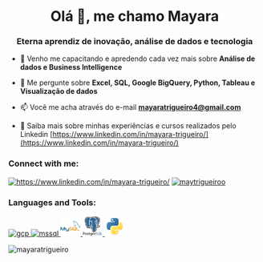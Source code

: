 <h1 align="center">Olá 👋, me chamo Mayara</h1>
<h3 align="center">Eterna aprendiz de inovação, análise de dados e tecnologia</h3>

- 🌱 Venho me capacitando e apredendo cada vez mais sobre **Análise de dados e Business Intelligence**

- 💬 Me pergunte sobre **Excel, SQL, Google BigQuery, Python, Tableau e Visualização de dados**

- 📫 Você me acha através do e-mail **mayaratrigueiro4@gmail.com**

- 📄 Saiba mais sobre minhas experiências e cursos realizados pelo Linkedin [https://www.linkedin.com/in/mayara-trigueiro/](https://www.linkedin.com/in/mayara-trigueiro/)

<h3 align="left">Connect with me:</h3>
<p align="left">
<a href="https://linkedin.com/in/https://www.linkedin.com/in/mayara-trigueiro/" target="blank"><img align="center" src="https://raw.githubusercontent.com/rahuldkjain/github-profile-readme-generator/master/src/images/icons/Social/linked-in-alt.svg" alt="https://www.linkedin.com/in/mayara-trigueiro/" height="30" width="40" /></a>
<a href="https://instagram.com/maytrigueiroo" target="blank"><img align="center" src="https://raw.githubusercontent.com/rahuldkjain/github-profile-readme-generator/master/src/images/icons/Social/instagram.svg" alt="maytrigueiroo" height="30" width="40" /></a>
</p>

<h3 align="left">Languages and Tools:</h3>
<p align="left"> <a href="https://cloud.google.com" target="_blank" rel="noreferrer"> <img src="https://www.vectorlogo.zone/logos/google_cloud/google_cloud-icon.svg" alt="gcp" width="40" height="40"/> </a> <a href="https://www.microsoft.com/en-us/sql-server" target="_blank" rel="noreferrer"> <img src="https://www.svgrepo.com/show/303229/microsoft-sql-server-logo.svg" alt="mssql" width="40" height="40"/> </a> <a href="https://www.mysql.com/" target="_blank" rel="noreferrer"> <img src="https://raw.githubusercontent.com/devicons/devicon/master/icons/mysql/mysql-original-wordmark.svg" alt="mysql" width="40" height="40"/> </a> <a href="https://www.postgresql.org" target="_blank" rel="noreferrer"> <img src="https://raw.githubusercontent.com/devicons/devicon/master/icons/postgresql/postgresql-original-wordmark.svg" alt="postgresql" width="40" height="40"/> </a> <a href="https://www.python.org" target="_blank" rel="noreferrer"> <img src="https://raw.githubusercontent.com/devicons/devicon/master/icons/python/python-original.svg" alt="python" width="40" height="40"/> </a> </p>

<p><img align="center" src="https://github-readme-stats.vercel.app/api/top-langs?username=mayaratrigueiro&show_icons=true&locale=en&layout=compact" alt="mayaratrigueiro" /></p>


<!---
- 👋 Hi, I’m @MayaraTrigueiro
- 👀 I’m interested in ...
- 🌱 I’m currently learning ...
- 💞️ I’m looking to collaborate on ...
- 📫 How to reach me ...
- 😄 Pronouns: ...
- ⚡ Fun fact: ...


MayaraTrigueiro/MayaraTrigueiro is a ✨ special ✨ repository because its `README.md` (this file) appears on your GitHub profile.
You can click the Preview link to take a look at your changes.
--->
